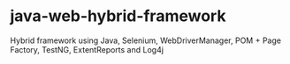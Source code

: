 # java-web-hybrid-framework
Hybrid framework using Java, Selenium, WebDriverManager, POM + Page Factory, TestNG, ExtentReports and Log4j
